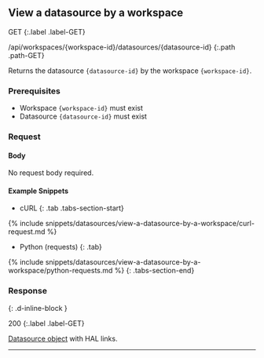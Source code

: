 ## View a datasource by a workspace

GET
{:.label .label-GET}

/api/workspaces/{workspace-id}/datasources/{datasource-id}
{:.path .path-GET}

Returns the datasource `{datasource-id}` by the workspace `{workspace-id}`.

### Prerequisites
- Workspace `{workspace-id}` must exist
- Datasource `{datasource-id}` must exist

### Request

#### Body
No request body required.

#### Example Snippets
- cURL
{: .tab .tabs-section-start}

{% include snippets/datasources/view-a-datasource-by-a-workspace/curl-request.md %}

- Python (requests)
{: .tab}

{% include snippets/datasources/view-a-datasource-by-a-workspace/python-requests.md %}
{: .tabs-section-end}

### Response
{: .d-inline-block }

200
{:.label .label-GET}

[Datasource object](#datasource-object) with HAL links.

---
